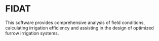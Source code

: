 # FIDAT
This software provides comprehensive analysis of field conditions, calculating irrigation efficiency and assisting in the design of optimized furrow irrigation systems.
